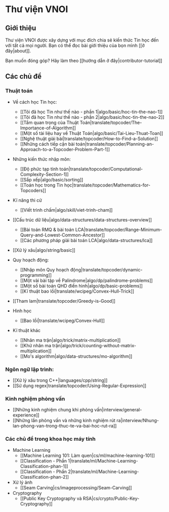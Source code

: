 # Thư viện VNOI

## Giới thiệu

Thư viện VNOI được xây dựng với mục đích chia sẻ kiến thức Tin học đến với tất cả mọi người. Bạn có thể đọc bài giới thiệu của bọn mình [[ở đây|about]].

Bạn muốn đóng góp? Hãy làm theo [[hướng dẫn ở đây|contributor-tutorial]]

## Các chủ đề

### Thuật toán

- Về cách học Tin học:
    - [[Tôi đã học Tin như thế nào - phần 1|algo/basic/hoc-tin-the-nao-1]]
    - [[Tôi đã học Tin như thế nào - phần 2|algo/basic/hoc-tin-the-nao-2]]
    - [[Tầm quan trọng của Thuật Toán|translate/topcoder/The-Importance-of-Algorithm]]
    - [[Một số tài liệu hay về Thuật Toán|algo/basic/Tai-Lieu-Thuat-Toan]]
    - [[Nghệ thuật giải bài|translate/topcoder/How-to-Find-a-Solution]]
    - [[Những cách tiếp cận bài toán|translate/topcoder/Planning-an-Approach-to-a-Topcoder-Problem-Part-1]]

- Những kiến thức nhập môn:
    - [[Độ phức tạp tính toán|translate/topcoder/Computational-Complexity-Section-1]]
    - [[Sắp xếp|algo/basic/sorting]]
    - [[Toán học trong Tin học|translate/topcoder/Mathematics-for-Topcoders]]

- Kĩ năng thi cử
    - [[Viết trình chấm|algo/skill/viet-trinh-cham]]

- [[Cấu trúc dữ liệu|algo/data-structures/data-structures-overview]]
    - [[Bài toán RMQ & bài toán LCA|translate/topcoder/Range-Minimum-Query-and-Lowest-Common-Ancestor]]
    - [[Các phương pháp giải bài toán LCA|algo/data-structures/lca]]

- [[Xử lý xâu|algo/string/basic]]

- Quy hoạch động:
    - [[Nhập môn Quy hoạch động|translate/topcoder/dynamic-programming]]
    - [[Một vài bài tập về Palindrome|algo/dp/palindrome-problems]]
    - [[Một số bài toán QHD điển hình|algo/dp/basic-problems]]
    - [[Kĩ thuật bao lồi|translate/wcipeg/Convex-Hull-Trick]]

- [[Tham lam|translate/topcoder/Greedy-is-Good]]

- Hình học
    - [[Bao lồi|translate/wcipeg/Convex-Hull]]

- Kĩ thuật khác
    - [[Nhân ma trận|algo/trick/matrix-multiplication]]
    - [[Khử nhân ma trận|algo/trick/counting-without-matrix-multiplication]]
    - [[Mo's algorithm|algo/data-structures/mo-algorithm]]

### Ngôn ngữ lập trình:

- [[Xử lý xâu trong C++|languages/cpp/string]]
- [[Sử dụng regex|translate/topcoder/Using-Regular-Expression]]

### Kinh nghiệm phỏng vấn

- [[Những kinh nghiệm chung khi phỏng vấn|interview/general-experience]]
- [[Những lần phỏng vấn và những kinh nghiệm rút ra|interview/Nhung-lan-phong-van-trong-thuc-te-va-bai-hoc-rut-ra]]

### Các chủ đề trong khoa học máy tính

- Machine Learning
    - [[Machine Learning 101: Làm quen|cs/ml/machine-learning-101]]
    - [[Classification - Phần 1|translate/ml/Machine-Learning-Classification-phan-1]]
    - [[Classification - Phần 2|translate/ml/Machine-Learning-Classification-phan-2]]
- Xử lý ảnh
    - [[Seam Carving|cs/imageprocessing/Seam-Carving]]
- Cryptography
    - [[Public Key Cryptography và RSA|cs/crypto/Public-Key-Cryptography]]